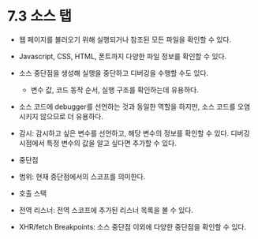 # 7.3 소스 탭

- 웹 페이지를 불러오기 위해 실행되거나 참조된 모든 파일을 확인할 수 있다.
- Javascript, CSS, HTML, 폰트까지 다양한 파일 정보를 확인할 수 있다.

- 소스 중단점을 생성해 실행을 중단하고 디버깅을 수행할 수도 있다.
  - 변수 값, 코드 동작 순서, 실행 구조를 확인하는데 유용하다.
- 소스 코드에 debugger를 선언하는 것과 동일한 역할을 하지만, 소스 코드를 오염시키지 않으므로 더 유용하다.

- 감시: 감시하고 싶은 변수를 선언하고, 해당 변수의 정보를 확인할 수 있다. 디버깅 시점에서 특정 변수의 값을 알고 싶다면 추가할 수 있다.
- 중단점
- 범위: 현재 중단점에서의 스코프를 의미한다.
- 호출 스택
- 전역 리스너: 전역 스코프에 추가된 리스너 목록을 볼 수 있다.
- XHR/fetch Breakpoints: 소스 중단점 이외에 다양한 중단점을 확인할 수 있다.

